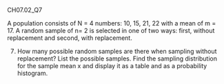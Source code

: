 CH07.02_Q7

A population consists of N = 4 numbers: 10, 15, 21, 22 with a mean of m = 17. 
A random sample of n= 2 is selected in one of two ways: first, without replacement and second, with replacement. 

7. How many possible random samples are there when sampling without replacement? List the possible samples.
Find the sampling distribution for the sample mean x and display it as a table and as a probability histogram.
